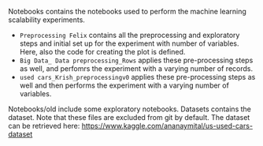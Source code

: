Notebooks contains the notebooks used to perform the machine learning scalability experiments.
- `Preprocessing Felix` contains all the preprocessing and exploratory steps and initial set up for the experiment with number of variables. Here, also the code for creating the plot is defined.
- `Big Data_ Data preprocessing_Rows` applies these pre-processing steps as well, and perfomrs the experiment with a varying number of records.
- `used cars_Krish_preprocessingv0` applies these pre-processing steps as well and then performs the experiment with a varying number of variables.

Notebooks/old include some exploratory notebooks.
Datasets contains the dataset. Note that these files are excluded from git by default. The dataset can be retrieved here: https://www.kaggle.com/ananaymital/us-used-cars-dataset